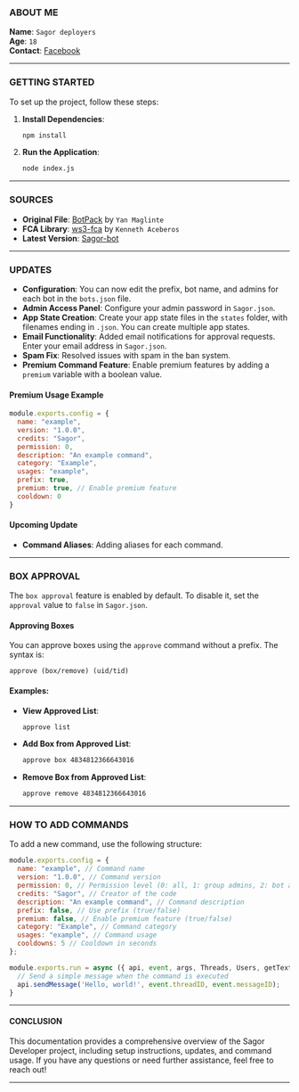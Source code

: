### ABOUT ME

**Name**: `Sagor deployers`  
**Age**: `18`  
**Contact**: [Facebook](https://www.facebook.com/SAGOR.DJK.FORYOU)  

---

### GETTING STARTED

To set up the project, follow these steps:

1. **Install Dependencies**:
   ```bash
   npm install
   ```

2. **Run the Application**:
   ```bash
   node index.js
   ```

---

### SOURCES

- **Original File**: [BotPack](https://replit.com/@YanMaglinte/BotPack?v=1) by `Yan Maglinte`  
- **FCA Library**: [ws3-fca](https://www.npmjs.com/package/ws3-fca) by `Kenneth Aceberos`  
- **Latest Version**: [Sagor-bot](https://www.github.com/ryukodeveloper/Ryuko-V5)

---

### UPDATES

- **Configuration**: You can now edit the prefix, bot name, and admins for each bot in the `bots.json` file.
- **Admin Access Panel**: Configure your admin password in `Sagor.json`.
- **App State Creation**: Create your app state files in the `states` folder, with filenames ending in `.json`. You can create multiple app states.
- **Email Functionality**: Added email notifications for approval requests. Enter your email address in `Sagor.json`.
- **Spam Fix**: Resolved issues with spam in the ban system.
- **Premium Command Feature**: Enable premium features by adding a `premium` variable with a boolean value.

#### Premium Usage Example

```javascript
module.exports.config = {
  name: "example",
  version: "1.0.0",
  credits: "Sagor",
  permission: 0,
  description: "An example command",
  category: "Example",
  usages: "example",
  prefix: true,
  premium: true, // Enable premium feature
  cooldown: 0
}
```

#### Upcoming Update

- **Command Aliases**: Adding aliases for each command.

---

### BOX APPROVAL

The `box approval` feature is enabled by default. To disable it, set the `approval` value to `false` in `Sagor.json`.

#### Approving Boxes

You can approve boxes using the `approve` command without a prefix. The syntax is:
```
approve (box/remove) (uid/tid)
```

#### Examples:

- **View Approved List**:
  ```bash
  approve list
  ```

- **Add Box from Approved List**:
  ```bash
  approve box 4834812366643016
  ```

- **Remove Box from Approved List**:
  ```bash
  approve remove 4834812366643016
  ```

---

### HOW TO ADD COMMANDS

To add a new command, use the following structure:

```javascript
module.exports.config = {
  name: "example", // Command name
  version: "1.0.0", // Command version
  permission: 0, // Permission level (0: all, 1: group admins, 2: bot admins, 3: bot operators)
  credits: "Sagor", // Creator of the code
  description: "An example command", // Command description
  prefix: false, // Use prefix (true/false)
  premium: false, // Enable premium feature (true/false)
  category: "Example", // Command category
  usages: "example", // Command usage
  cooldowns: 5 // Cooldown in seconds
};

module.exports.run = async ({ api, event, args, Threads, Users, getText }) => {
  // Send a simple message when the command is executed
  api.sendMessage('Hello, world!', event.threadID, event.messageID);
}
```

---

#### CONCLUSION

This documentation provides a comprehensive overview of the Sagor Developer project, including setup instructions, updates, and command usage. If you have any questions or need further assistance, feel free to reach out!

---
